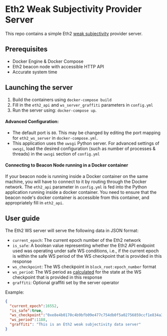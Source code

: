 # Eth2 Weak Subjectivity Provider Server

This repo contains a simple Eth2 [weak subjectivity](https://github.com/ethereum/eth2.0-specs/blob/dev/specs/phase0/weak-subjectivity.md) provider server.

## Prerequisites
- Docker Engine & Docker Compose
- Eth2 beacon node with accessible HTTP API
- Accurate system time

## Launching the server
1. Build the containers using `docker-compose build`
2. Fill in the `eth2_api` and `ws_server_graffiti` parameters in `config.yml`
3. Run the server using: `docker-compose up`.

#### Advanced Configuration:
- The default port is `80`. This may be changed by editing the port mapping for `eth2_ws_server` in `docker-compose.yml`.
- This application uses the `uwsgi` Python server. For advanced settings of `uwsgi`, load the desired configuration (such as number of processes & threads) in the `uwsgi` section of `config.yml`

#### Connecting to Beacon Node running in a Docker container
If your beacon node is running inside a Docker container on the same machine, you will have to connect to it by routing through the Docker network. The `eth2_api` parameter in `config.yml` is fed into the Python application running inside a docker container. You need to ensure that the beacon node's docker container is accessible from this container, and appropriately fill in `eth2_api`.

## User guide

The Eth2 WS server will serve the following data in JSON format:
- `current_epoch`: The current epoch number of the Eth2 network
- `is_safe`: A boolean value representing whether the Eth2 API endpoint used was operating under safe WS conditions, i.e., if the current epoch is within the safe WS period of the WS checkpoint that is provided in this response
- `ws_checkpoint`: The WS checkpoint in `block_root:epoch_number` format
- `ws_period`: The WS period as [calculated](https://github.com/ethereum/eth2.0-specs/blob/dev/specs/phase0/weak-subjectivity.md#calculating-the-weak-subjectivity-period) for the state at the WS checkpoint that is provided in this response
- `graffiti`: Optional graffiti set by the server operator

Example:
```json
{
  "current_epoch":16552,
  "is_safe":true,
  "ws_checkpoint":"0xe8e4b0170c4b9bfb09e477c754db0f5a02756859ccf1e834a39dbafbe9292f3c:15601",
  "ws_period":1188,
  "graffiti": "This is an Eth2 weak subjectivity data server"
}
```
